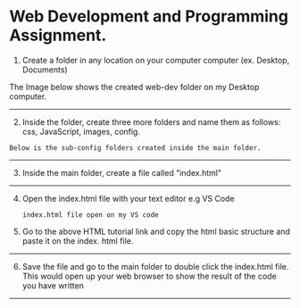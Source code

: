 # Web Development and Programming Assignment.

1. Create a folder in any location on your computer computer (ex. Desktop, Documents)

The Image below shows the created web-dev folder on my Desktop computer.

***********

2. Inside the folder, create three more folders and name them as follows: css, JavaScript, images, config.

`Below is the sub-config folders created inside the main folder.`

**********

3. Inside the main folder, create a file called "index.html"

 ***********

 4. Open the index.html file with your text editor e.g VS Code 

     `index.html file open on my VS code`

 5. Go to the above HTML tutorial link and copy the html basic structure and paste it on the index.   html file.  

********

6. Save the file and go to the main folder to double click the index.html file. This would open up your web browser to show the result of the code you have written 

*********






